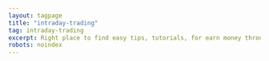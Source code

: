 ```yaml
---
layout: tagpage
title: "intraday-trading"
tag: intraday-trading
excerpt: Right place to find easy tips, tutorials, for earn money through intraday trading
robots: noindex
---
```

